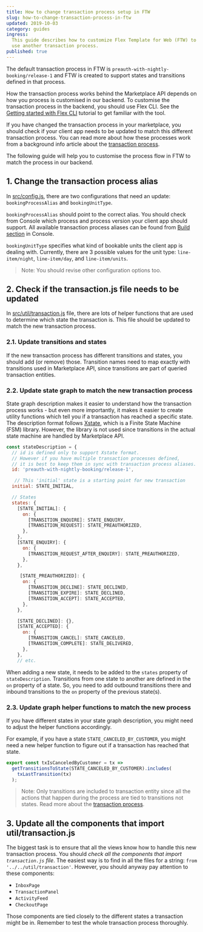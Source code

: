 ```yaml
---
title: How to change transaction process setup in FTW
slug: how-to-change-transaction-process-in-ftw
updated: 2019-10-03
category: guides
ingress:
  This guide describes how to customize Flex Template for Web (FTW) to
  use another transaction process.
published: true
---
```


The default transaction process in FTW is
`preauth-with-nightly-booking/release-1` and FTW is created to support
states and transitions defined in that process.

How the transaction process works behind the Marketplace API depends on
how you process is customised in our backend. To customise the
transaction process in the backend, you should use Flex CLI. See the
[Getting started with Flex CLI](/tutorials/getting-started-with-flex-cli/)
tutorial to get familiar with the tool.

If you have changed the transaction process in your marketplace, you
should check if your client app needs to be updated to match this
different transaction process. You can read more about how these
processes work from a background info article about the
[transaction process](/background/transaction-process/).

The following guide will help you to customise the process flow in FTW
to match the process in our backend.

## 1. Change the transaction process alias

In
[src/config.js](https://github.com/sharetribe/flex-template-web/blob/master/src/config.js),
there are two configurations that need an update: `bookingProcessAlias`
and `bookingUnitType`.

`bookingProcessAlias` should point to the correct alias. You should
check from Console which process and process version your client app
should support. All available transaction process aliases can be found
from
[Build section](https://flex-console.sharetribe.com/transaction-processes)
in Console.

`bookingUnitType` specifies what kind of bookable units the client app
is dealing with. Currently, there are 3 possible values for the unit
type: `line-item/night`, `line-item/day`, and `line-item/units`.

> Note: You should revise other configuration options too.

## 2. Check if the transaction.js file needs to be updated

In
[src/util/transaction.js](https://github.com/sharetribe/flex-template-web/blob/master/src/util/transaction.js)
file, there are lots of helper functions that are used to determine
which state the transaction is. This file should be updated to match the
new transaction process.

### 2.1. Update transitions and states

If the new transaction process has different transitions and states, you
should add (or remove) those. Transition names need to map exactly with
transitions used in Marketplace API, since transitions are part of
queried transaction entities.

### 2.2. Update state graph to match the new transaction process

State graph description makes it easier to understand how the
transaction process works - but even more importantly, it makes it
easier to create utility functions which tell you if a transaction has
reached a specific state. The description format follows
[Xstate](https://xstate.js.org/docs/), which is a Finite State Machine
(FSM) library. However, the library is not used since transitions in the
actual state machine are handled by Marketplace API.

```js
const stateDescription = {
  // id is defined only to support Xstate format.
  // However if you have multiple transaction processes defined,
  // it is best to keep them in sync with transaction process aliases.
  id: 'preauth-with-nightly-booking/release-1',

   // This 'initial' state is a starting point for new transaction
  initial: STATE_INITIAL,

  // States
  states: {
    [STATE_INITIAL]: {
      on: {
        [TRANSITION_ENQUIRE]: STATE_ENQUIRY,
        [TRANSITION_REQUEST]: STATE_PREAUTHORIZED,
      },
    },
    [STATE_ENQUIRY]: {
      on: {
        [TRANSITION_REQUEST_AFTER_ENQUIRY]: STATE_PREAUTHORIZED,
      },
    },

     [STATE_PREAUTHORIZED]: {
      on: {
        [TRANSITION_DECLINE]: STATE_DECLINED,
        [TRANSITION_EXPIRE]: STATE_DECLINED,
        [TRANSITION_ACCEPT]: STATE_ACCEPTED,
      },
    },

    [STATE_DECLINED]: {},
    [STATE_ACCEPTED]: {
      on: {
        [TRANSITION_CANCEL]: STATE_CANCELED,
        [TRANSITION_COMPLETE]: STATE_DELIVERED,
      },
    },
    // etc.
```

When adding a new state, it needs to be added to the `states` property
of `stateDescription`. Transitions from one state to another are defined
in the `on` property of a state. So, you need to add outbound
transitions there and inbound transitions to the `on` property of the
previous state(s).

### 2.3. Update graph helper functions to match the new process

If you have different states in your state graph description, you might
need to adjust the helper functions accordingly.

For example, if you have a state `STATE_CANCELED_BY_CUSTOMER`, you might
need a new helper function to figure out if a transaction has reached
that state.

```js
export const txIsCanceledByCustomer = tx =>
  getTransitionsToState(STATE_CANCELED_BY_CUSTOMER).includes(
    txLastTransition(tx)
  );
```

> Note: Only transitions are included to transaction entity since all
> the actions that happen during the process are tied to transitions not
> states. Read more about the
> [transaction process](/background/transaction-process/).

## 3. Update all the components that import util/transaction.js

The biggest task is to ensure that all the views know how to handle this
new transaction process. You should _check all the components that
import `transaction.js` file_. The easiest way is to find in all the
files for a string: `from '../../util/transaction'`. However, you should
anyway pay attention to these components:

- `InboxPage`
- `TransactionPanel`
- `ActivityFeed`
- `CheckoutPage`

Those components are tied closely to the different states a transaction
might be in. Remember to test the whole transaction process thoroughly.
